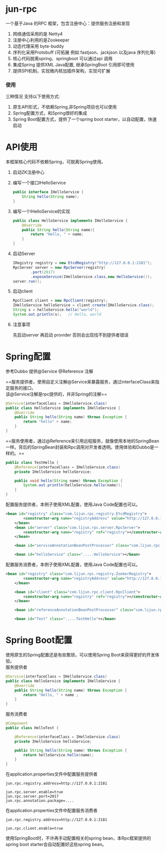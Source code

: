 # jun-rpc

一个基于Java 的RPC 框架，包含注册中心：提供服务注册和发现

1. 网络通信采用的是 Netty4
2. 注册中心利用的是Zookeeper 
3. 动态代理采用 byte-buddy
4. 序列化采用Protobuff (可拓展 例如 fastjson、jackjson 以及java 序列化等)
5. 核心代码脱离spring、springboot 可以通过api 调用
6. 集成Spring 提供XML Java配置, 继承SpringBoot 引用即可使用
7. 提供SPI机制，实现微内核加插件架构，实现可扩展



### 使用

三种情况 支持以下使用方式:    
1. 原生API形式，不依赖Spring,非Spring项目也可以使用
2. Spring配置方式，和Spring很好的集成
3. Spring Boot配置方式，提供了一个spring boot starter，以自动配置，快速启动

# API使用
本框架核心代码不依赖Spring，可脱离Spring使用。        
1. 启动ZK注册中心

2. 编写一个接口IHelloService

    ```java
    public interface IHelloService {
        String hello(String name);
    }
    ```

3. 编写一个IHelloService的实现

    ```java
    public class HelloService implements IHelloService {
        @Override
        public String hello(String name){
            return "Hello, " + name;
        }
    }
    ```

4. 启动Server

    ```java
    IRegistry registry = new EtcdRegistry("http://127.0.0.1:2181");
    RpcServer server = new RpcServer(registry)
            .port(2017)
            .exposeService(IHelloService.class,new HelloService());
    server.run();
    ```

5. 启动client

    ```java
    RpcClient client = new RpcClient(registry);
    IHelloService helloService = client.create(IHelloService.class);
    String s = helloService.hello("world");
    System.out.println(s);   // Hello, world
    ```

6. 注意事项

    先启动server 再启动 provider 否则会出现找不到提供者错误     
# Spring配置

参考Dubbo  提供@Service @Reference 注解

==服务提供者，使用自定义注解@Service来暴露服务，通过interfaceClass来指定服务的接口。        
该@Service注解是rpc提供的，并非Spring的注解==

```java
@Service(interfaceClass = IHelloService.class)
public class HelloService implements IHelloService {
    @Override
    public String hello(String name) throws Exception {
        return "hello" + name;
    }
}
```
==服务使用者，通过@Reference来引用远程服务，就像使用本地的SpringBean一样。背后的SpringBean封装和Rpc调用对开发者透明。使用体验和Dubbo是一样的。==

```java
public class TestHello {
    @Reference(interfaceClass = IHelloService.class)
    private IHelloService helloService;

    public void hello(String name) throws Exception {
        System.out.println(helloService.hello(name));
    }
}

```
配置服务提供者，本例子使用XML配置，使用Java Code配置也可以。
```xml
<bean id="registry" class="com.lijun.rpc.registry.EtcdRegistry">
        <constructor-arg name="registryAddress" value="http://127.0.0.1:2181"></constructor-arg>
    </bean>
    <bean id="server" class="com.lijun.rpc.server.RpcServer">
        <constructor-arg name="registry" ref="registry"></constructor-arg>
    </bean>

    <bean id="serviceAnnotationBeanPostProcessor" class="com.lijun.rpc.spring.ServiceAnnotationBeanPostProcessor"></bean>

    <bean id="helloService" class=".....HelloService"></bean>
```
配置服务消费者，本例子使用XML配置，使用Java Code配置也可以。
```xml
<bean id="registry" class="com.lijun.rpc.registry.ZookerRegistry">
        <constructor-arg name="registryAddress" value="http://127.0.0.1:2379"></constructor-arg>
    </bean>

    <bean id="client" class="com.lijun.rpc.client.RpcClient">
        <constructor-arg name="registry" ref="registry"></constructor-arg>
    </bean>

    <bean id="referenceAnnotationBeanPostProcessor" class="com.lijun.rpc.spring.ReferenceAnnotationBeanPostProcessor"></bean>

    <bean id="Test" class=".....TestHello"></bean>
```

# Spring Boot配置
使用原生的Spring配置还是有些繁琐，可以使用Spring Boot来获得更好的开发体验。        
服务提供者
```java
@Service(interfaceClass = IHelloService.class)
public class HelloService implements IHelloService {
    @Override
    public String hello(String name) throws Exception {
        return "Hello, " + name ;
    }
}
```
服务消费者
```java
@Component
public class HelloTest {

    @Reference(interfaceClass = IHelloService.class)
    private IHelloService helloService;

    public String hello(String name) throws Exception {
        return helloService.hello(name);
    }
}
```
在application.properties文件中配置服务提供者
```properties
jun.rpc.registry.address=http://127.0.0.1:2181

jun.rpc.server.enable=true
jun.rpc.server.port=2017
jun.rpc.annotation.package=....
```
在application.properties文件中配置服务消费者
```properties
jun.rpc.registry.address=http://127.0.0.1:2181

jun.rpc.client.enable=true
```
使用SpringBoot时，不许再手动配置相关的spring bean，本Rpc框架提供的spring boot starter会自动配置好这些spring bean。
